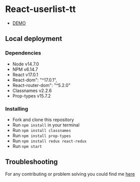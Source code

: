# React-userlist-tt
- [DEMO](https://andriimanyak.github.io/react-userlist-tt/)

## Local deployment

### Dependencies
* Node v14.7.0
* NPM v6.14.7
* React v17.0.1
* React-dom": "^17.0.1",
* React-router-dom": "^5.2.0"
* Classnames v2.2.6
* Prop-types v15.7.2

### Installing
* Fork and clone this repository
* Run `npm install` in your terminal
* Run `npm install classnames`
* Run `npm install prop-types`
* Run `npm install redux react-redux`
* Run `npm start`

## Troubleshooting
For any contributing or problem solving you could find me [here](https://t.me/AndriyManyak)
